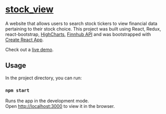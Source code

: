 # [stock_view](https://benjaminykim.github.io/stock_view/)

A website that allows users to search stock tickers to view financial data pertaining to their stock
choice. This project was built using React, Redux, react-bootstrap, [HighCharts](https://www.highcharts.com/), [Finnhub API](https://rapidapi.com/Finnhub/api/finnhub-realtime-stock-price/endpoints) and was bootstrapped with [Create React App](https://github.com/facebook/create-react-app).

Check out a [live demo](https://benjaminykim.github.io/stock_view/).

## Usage

In the project directory, you can run:

### `npm start`

Runs the app in the development mode.<br />
Open [http://localhost:3000](http://localhost:3000) to view it in the browser.
